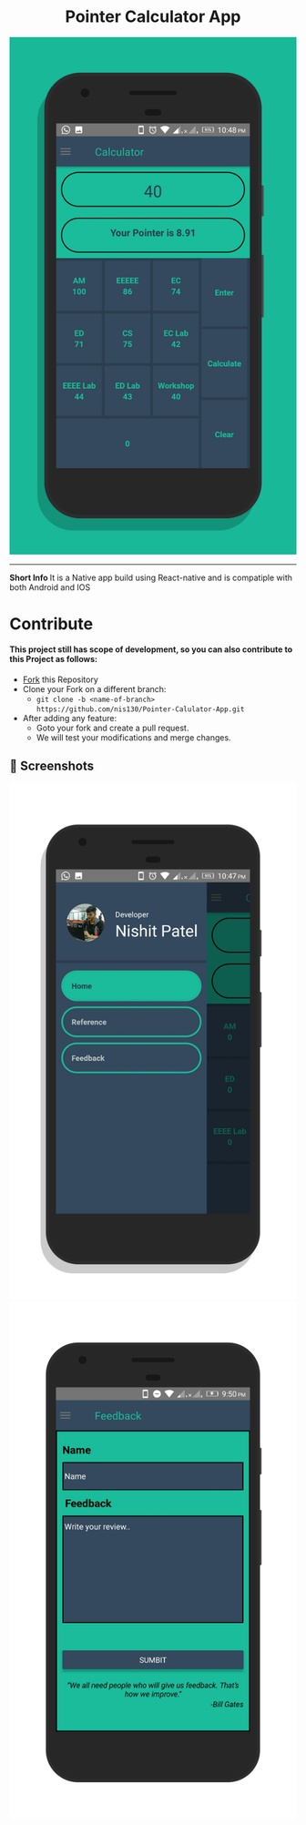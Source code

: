 #  <center>Pointer Calculator App </center>

![](./screenshots/main.png)
<hr/>
<b>Short Info </b>
It is a Native app build using React-native and is compatiple with both Android and IOS 

# Contribute
#### This project still has scope of development, so you can also contribute to this Project as follows:
* [Fork](https://github.com/nis130/Pointer-Calulator-App) this Repository
* Clone your Fork on a different branch:
	* `git clone -b <name-of-branch> https://github.com/nis130/Pointer-Calulator-App.git`
* After adding any feature:
	* Goto your fork and create a pull request.
	* We will test your modifications and merge changes.
	
## 🧐 Screenshots

![](./screenshots/drawer.png)
![]( ./screenshots/screener_1580833351758.png)


